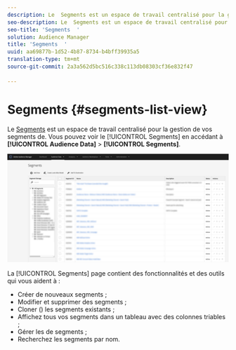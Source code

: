 ```yaml
---
description: Le  Segments est un espace de travail centralisé pour la gestion des destinations.
seo-description: Le  Segments est un espace de travail centralisé pour la gestion des destinations.
seo-title: 'Segments  '
solution: Audience Manager
title: 'Segments  '
uuid: aa69877b-1d52-4b87-8734-b4bff39935a5
translation-type: tm+mt
source-git-commit: 2a3a562d5bc516c338c113db08303cf36e832f47

---
```



# Segments  {#segments-list-view}

Le [Segments](https://bank.demdex.com/portal/Segments/SegmentBuilder.ddx#list) est un espace de travail centralisé pour la gestion de vos  segments de. Vous pouvez voir le [!UICONTROL Segments] en accédant à **[!UICONTROL Audience Data]** > **[!UICONTROL Segments]**.

![segments-](assets/segments-dashboard.png)

La [!UICONTROL Segments] page contient des fonctionnalités et des outils qui vous aident à :

* Créer de nouveaux segments ;
* Modifier et supprimer des segments ;
* Cloner () les segments existants ;
* Affichez tous vos segments dans un tableau avec des colonnes triables ;
* Gérer les  de segments  ;
* Recherchez les segments par nom.
